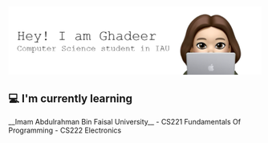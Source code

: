 ![Header](./github-header-image1.png)
<h2> 💻 I'm currently learning </h2>
__Imam Abdulrahman Bin Faisal University__
- CS221 Fundamentals Of Programming
- CS222 Electronics
